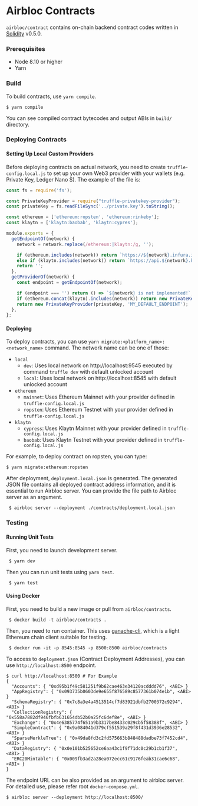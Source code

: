 Airbloc Contracts
=================
`airbloc/contract` contains on-chain backend contract codes
written in [Solidity](https://solidity.readthedocs.io) v0.5.0.

### Prerequisites

 - Node 8.10 or higher
 - Yarn

### Build

To build contracts, use `yarn compile`.

```
$ yarn compile
```

You can see compiled contract bytecodes and output ABIs in `build/` directory.


### Deploying Contracts

#### Setting Up Local Custom Providers

Before deploying contracts on actual network, you need to create `truffle-config.local.js` to set up your own Web3 provider with your wallets
(e.g. Private Key, Ledger Nano S). The example of the file is:

```js
const fs = require('fs');

const PrivateKeyProvider = require("truffle-privatekey-provider");
const privateKey = fs.readFileSync('../private.key').toString();

const ethereum = ['ethereum:ropsten', 'ethereum:rinkeby'];
const klaytn = ['klaytn:baobab', 'klaytn:cypres'];

module.exports = {
  getEndpointOf(network) {
    network = network.replace(/ethereum:|klaytn:/g, '');

    if (ethereum.includes(network)) return `https://${network}.infura.io/v3/SOME_API_KEY`;
    else if (klaytn.includes(network)) return `https://api.${network}.klaytn.net:8651`;
    return '';
  },
  getProviderOf(network) {
    const endpoint = getEndpointOf(network);

    if (endpoint === '') return () => `${network} is not implemented!`;
    if (ethereum.concat(klaytn).includes(network)) return new PrivateKeyProvider(privateKey, endpoint);
    return new PrivateKeyProvider(privateKey, 'MY_DEFAULT_ENDPOINT');
  },
};
```

#### Deploying

To deploy contracts, you can use `yarn migrate:<platform_name>:<network_name>` command. The network name can be one of those:

* `local`
  * `dev`: Uses local network on http://localhost:9545 executed by command `truffle dev` with default unlocked account
  * `local`: Uses local network on http://localhost:8545 with default unlocked account
* `ethereum`
  * `mainnet`: Uses Ethereum Mainnet with your provider defined in `truffle-config.local.js`
  * `ropsten`: Uses Ethereum Testnet with your provider defined in `truffle-config.local.js`
* `klaytn`
  * `cypress`: Uses Klaytn Mainnet with your provider defined in `truffle-config.local.js`
  * `baobab`: Uses Klaytn Testnet with your provider defined in `truffle-config.local.js`

For example, to deploy contract on ropsten, you can type:

```
$ yarn migrate:ethereum:ropsten
```

After deployment, `deployment.local.json` is generated. The generated JSON file contains all deployed contract address
information, and it is essential to run Airbloc server. You can provide the file path to Airbloc server as an argument.

```
 $ airbloc server --deployment ./contracts/deployment.local.json
```

### Testing

#### Running Unit Tests

First, you need to launch development server.

```
 $ yarn dev
```

Then you can run unit tests using `yarn test`.

```
 $ yarn test
```

#### Using Docker

First, you need to build a new image or pull from `airbloc/contracts`.

```
 $ docker build -t airbloc/contracts .
```

Then, you need to run container. This uses [ganache-cli](https://truffleframework.com/ganache), which is a light Ethereum chain client suitable for testing.

```
 $ docker run -it -p 8545:8545 -p 8500:8500 airbloc/contracts
```

To access to `deployment.json` (Contract Deployment Addresses), you can use `http://localhost:8500` endpoint.

```
$ curl http://localhost:8500 # For Example
{
  "Accounts": { "0xd95b1f49c581251f9b62cae463e34120acdddd76", <ABI> }
  "AppRegistry": { "0x093735b0603de9e655f876589c8577361b074e1b", <ABI> }
  "SchemaRegistry": { "0x7c8a3e4a4513514cf7d83921dbfb2700372c9294", <ABI> }
  "CollectionRegistry": { "0x558a7882df946fbfb631654db52b0a25fc6def8e", <ABI> }
  "Exchange": { "0x4e6385774f651a9b3317be8433c029cb5f58388f", <ABI> }
  "SimpleContract": { "0x9a084041d379cf551539a29f8f431d3936e28532", <ABI> }
  "SparseMerkleTree": { "0x49da8fd3c2fd575663b848488dadbe73f7452cd4", <ABI> }
  "DataRegistry": { "0x0e101b525652ce6aa43c1f9f71dc0c29b1cb1f37", <ABI> }
  "ERC20Mintable": { "0x009fb3ad2a28ea072ecc61c9176feab31cae6c68", <ABI> }
}
```

The endpoint URL can be also provided as an argument to airbloc server.
For detailed use, please refer root `docker-compose.yml`.

```
$ airbloc server --deployment http://localhost:8500/
```
